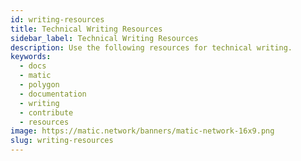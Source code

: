 ```yaml
---
id: writing-resources
title: Technical Writing Resources
sidebar_label: Technical Writing Resources
description: Use the following resources for technical writing.
keywords:
  - docs
  - matic
  - polygon
  - documentation
  - writing
  - contribute
  - resources
image: https://matic.network/banners/matic-network-16x9.png
slug: writing-resources 
---
```


